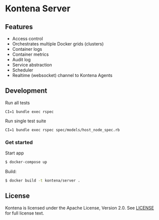# Kontena Server

## Features

* Access control
* Orchestrates multiple Docker grids (clusters)
* Container logs
* Container metrics
* Audit log
* Service abstraction
* Scheduler
* Realtime (websocket) channel to Kontena Agents

## Development
Run all tests
```
CI=1 bundle exec rspec
```

Run single test suite
```
CI=1 bundle exec rspec spec/models/host_node_spec.rb
```

### Get started

Start app
```sh
$ docker-compose up
```

Build:

```sh
$ docker build -t kontena/server .
```


## License

Kontena is licensed under the Apache License, Version 2.0. See [LICENSE](LICENSE) for full license text.
